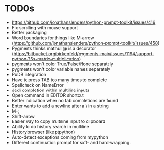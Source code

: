# TODOs

- https://github.com/jonathanslenders/python-prompt-toolkit/issues/416
- Fix scrolling with mouse support
- Better packaging
- Word boundaries for things like M-arrow (https://github.com/jonathanslenders/python-prompt-toolkit/issues/458)
- Pygments thinks matmul @ is a decorator (https://bitbucket.org/birkenfeld/pygments-main/issues/1194/support-python-35s-matrix-multiplication)
- pygments won't color True/False/None separately
- pygments won't color variable names separately
- PuDB integration
- Have to press TAB too many times to complete
- Spellcheck on NameError
- Jedi completion within multiline inputs
- Open command in EDITOR shortcut
- Better indication when no tab completions are found
- Enter wants to add a newline after a \ in a string
- M-;
- Shift-arrow
- Easier way to copy multiline input to clipboard
- Ability to do history search in multiline
- History browser (like ptpython)
- Auto-detect exceptions coming from mypython
- Different continuation prompt for soft- and hard-wrapping.
